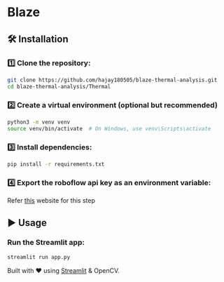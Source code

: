 
# Blaze

## 🛠 Installation

### 1️⃣ Clone the repository:
```sh
git clone https://github.com/hajay180505/blaze-thermal-analysis.git
cd blaze-thermal-analysis/Thermal
```

### 2️⃣ Create a virtual environment (optional but recommended)
```sh
python3 -m venv venv
source venv/bin/activate  # On Windows, use venv\Scripts\activate
```

### 3️⃣ Install dependencies:
```sh
pip install -r requirements.txt
```

### 4️⃣ Export the roboflow api key as an environment variable:
Refer [this](https://inference.roboflow.com/quickstart/explore_models/#run-a-private-fine-tuned-model) website for this step

## ▶️ Usage

### Run the Streamlit app:
```sh
streamlit run app.py
```



Built with ❤️ using [Streamlit](https://streamlit.io/) & OpenCV.
